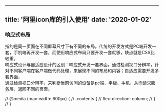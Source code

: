 <!--
 * @Author: your name
 * @Date: 2020-10-28 11:58:49
 * @LastEditTime: 2020-10-28 14:59:14
 * @LastEditors: your name
 * @Description: In User Settings Edit
 * @FilePath: /sunnercms-nextJsBlog/posts/响应式布局.md
-->
---
title: '阿里icon库的引入使用'
date: '2020-01-02'
---

### 响应式布局
指的是同一页面在不同屏幕尺寸下有不同的布局。传统的开发方式是PC端开发一套，手机端再开发一套，而使用响应式布局只要开发一套就够，缺点就是CSS比较重。  
响应式设计与自适应设计的区别：响应式开发一套界面，通过检测视口分辨率，针对不同客户端在客户端做代码处理，来展现不同的布局和内容；自适应需要开发多套界面，  
通过检测视口分辨率，来判断当前访问的设备是pc端、平板、手机，从而请求服务层，返回不同的页面。

// @media (max-width: 600px) {
//   .contents {
//     flex-direction: column;
//   }
// }